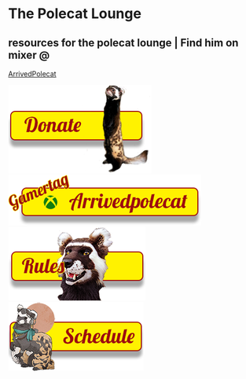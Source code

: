 # The Polecat Lounge
## resources for the polecat lounge | Find him on mixer @
[ArrivedPolecat](https://mixer.com/ArrivedPolecat)

<img src="donate.png">
<img src="gamertag.png">
<img src="rules_center.png">
<img src="schedule_button_left.png">
